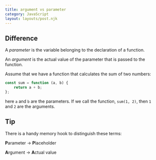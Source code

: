 ```yaml
---
title: argument vs parameter
category: JavaScript
layout: layouts/post.njk
---
```


## Difference

A _parameter_ is the variable belonging to the declaration of a function.

An _argument_ is the actual value of the parameter that is passed to the function.

Assume that we have a function that calculates the sum of two numbers:

```js
const sum = function (a, b) {
    return a + b;
};
```

here `a` and `b` are the parameters. If we call the function, `sum(1, 2)`, then `1` and `2` are the arguments.

## Tip

There is a handy memory hook to distinguish these terms:

**P**arameter → **P**laceholder

**A**rgument → **A**ctual value
